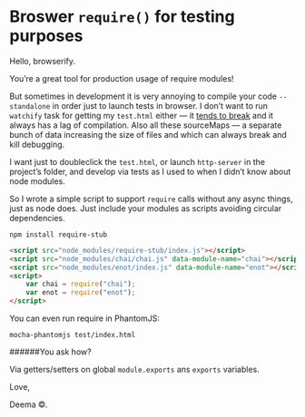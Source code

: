# Broswer `require()` for testing purposes

Hello, browserify.


You’re a great tool for production usage of require modules! 

But sometimes in development it is very annoying to compile your code `--standalone` in order just to launch tests in browser. I don’t want to run `watchify` task for getting my `test.html` either — it [tends to break](https://github.com/substack/watchify/issues/83) and it always has a lag of compilation. Also all these sourceMaps — a separate bunch of data increasing the size of files and which can always break and kill debugging.

I want just to doubleclick the `test.html`, or launch `http-server` in the project’s folder, and develop via tests as I used to when I didn’t know about node modules.

So I wrote a simple script to support `require` calls without any async things, just as node does. Just include your modules as scripts avoiding circular dependencies.


```shell
npm install require-stub
```

```html
<script src="node_modules/require-stub/index.js"></script>
<script src="node_modules/chai/chai.js" data-module-name="chai"></script>
<script src="node_modules/enot/index.js" data-module-name="enot"></script>
<script>
	var chai = require("chai");
	var enot = require("enot");
</script>
```

You can even run require in PhantomJS:

```
mocha-phantomjs test/index.html
```




######You ask how?

Via getters/setters on global `module.exports` ans `exports` variables.

Love,

Deema ©.
